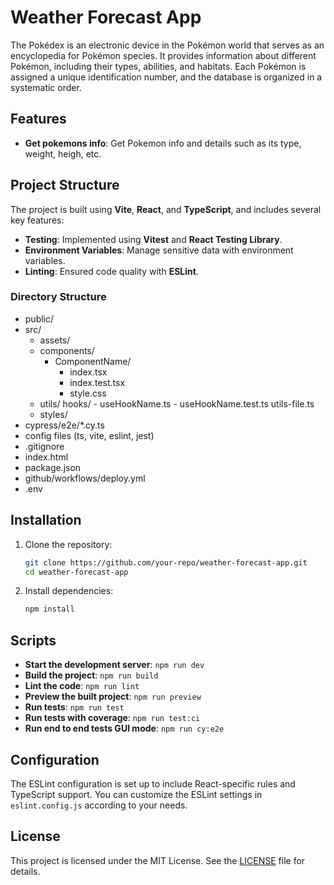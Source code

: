# Weather Forecast App

The Pokédex is an electronic device in the Pokémon world that serves as an encyclopedia for Pokémon species. It provides information about different Pokémon, including their types, abilities, and habitats. Each Pokémon is assigned a unique identification number, and the database is organized in a systematic order.

## Features

- **Get pokemons info**: Get Pokemon info and details such as its type, weight, heigh, etc.

## Project Structure

The project is built using **Vite**, **React**, and **TypeScript**, and includes several key features:

- **Testing**: Implemented using **Vitest** and **React Testing Library**.
- **Environment Variables**: Manage sensitive data with environment variables.
- **Linting**: Ensured code quality with **ESLint**.

### Directory Structure

- public/
- src/
  - assets/
  - components/
    - ComponentName/
      - index.tsx
      - index.test.tsx
      - style.css
  - utils/
        hooks/
        - useHookName.ts
        - useHookName.test.ts
    utils-file.ts
  - styles/
- cypress/e2e/\*.cy.ts
- config files (ts, vite, eslint, jest)
- .gitignore
- index.html
- package.json
- github/workflows/deploy.yml
- .env

## Installation

1. Clone the repository:

   ```bash
   git clone https://github.com/your-repo/weather-forecast-app.git
   cd weather-forecast-app
   ```

2. Install dependencies:

   ```bash
   npm install
   ```

## Scripts

- **Start the development server**: `npm run dev`
- **Build the project**: `npm run build`
- **Lint the code**: `npm run lint`
- **Preview the built project**: `npm run preview`
- **Run tests**: `npm run test`
- **Run tests with coverage**: `npm run test:ci`
- **Run end to end tests GUI mode**: `npm run cy:e2e`

## Configuration

The ESLint configuration is set up to include React-specific rules and TypeScript support. You can customize the ESLint settings in `eslint.config.js` according to your needs.

## License

This project is licensed under the MIT License. See the [LICENSE](LICENSE) file for details.
